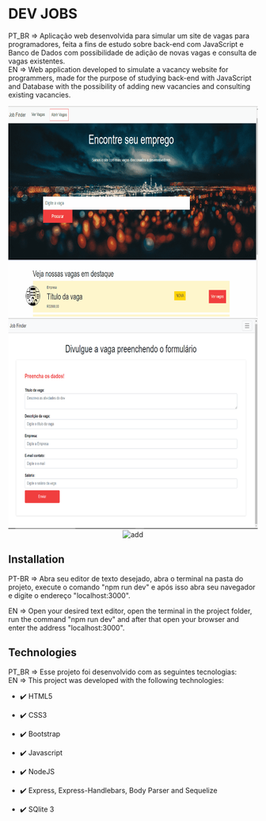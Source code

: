 # DEV JOBS

<p>PT_BR => Aplicação web desenvolvida para simular um site de vagas para programadores, feita a fins de estudo sobre back-end com JavaScript e Banco de Dados com possibilidade de adição de novas vagas e consulta de vagas existentes. <br>
EN => Web application developed to simulate a vacancy website for programmers, made for the purpose of studying back-end with JavaScript and Database with the possibility of adding new vacancies and consulting existing vacancies.</p>

<div align="center" >
  <img src="./github/pag1.gif" alt="home" height="425">
  <img src="/github/add.PNG" alt="add" height="425">
  <img src="/github/app.gif" alt="add" height="425">
</div>


## Installation

PT-BR => Abra seu editor de texto desejado, abra o terminal na pasta do projeto, execute o comando "npm run dev" e após isso abra seu navegador e digite o endereço "localhost:3000".  

EN => Open your desired text editor, open the terminal in the project folder, run the command "npm run dev" and after that open your browser and enter the address "localhost:3000".

## Technologies

PT_BR => Esse projeto foi desenvolvido com as seguintes tecnologias: <br>
EN => This project was developed with the following technologies:

- ✔️ HTML5

- ✔️ CSS3

- ✔️ Bootstrap

- ✔️ Javascript

- ✔️ NodeJS

- ✔️ Express, Express-Handlebars, Body Parser and Sequelize

- ✔️ SQlite 3